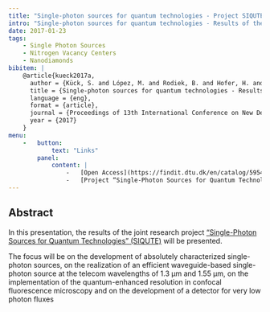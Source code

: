 ```yaml
---
title: "Single-photon sources for quantum technologies - Project SIQUTE"
intro: "Single-photon sources for quantum technologies - Results of the joint research project SIQUTE"
date: 2017-01-23
tags:
    - Single Photon Sources
    - Nitrogen Vacancy Centers
    - Nanodiamonds
bibitem: |
    @article{kueck2017a,
      author = {Kück, S. and López, M. and Rodiek, B. and Hofer, H. and Porrovecchio, G. and Šmid, M. and Brida, G. and Traina, P. and Degiovanni, I. P. and Pokatilov, A. and Kübarsepp, T. and Manninen, A. and Vaigu, A. and Chunnilall, C. and Szwer, D. and Polyakov, S. and Claudon, J. and Gregersen, Niels and Mørk, Jesper and Chu, X-L. and Götzinger, S. and Lindner, S. and Bock, M. and Becher, C. and Reitzenstein, S.},
      title = {Single-photon sources for quantum technologies - Results of the joint research project SIQUTE},
      language = {eng},
      format = {article},
      journal = {Proceedings of 13th International Conference on New Developments and Applications in Optical Radiometry},
      year = {2017}
    }
menu:
    -   button:
            text: "Links"
        panel:
            content: |
                -   [Open Access](https://findit.dtu.dk/en/catalog/5954defb5010df2e9a4ad711)
                -   [Project “Single-Photon Sources for Quantum Technologies” (SIQUTE)](https://www.euramet.org/research-innovation/search-research-projects/details/project/single-photon-sources-for-quantum-technologies)
---
```


## Abstract

In this presentation, the results of the joint research project [“Single-Photon Sources for Quantum Technologies” (SIQUTE)](https://www.euramet.org/research-innovation/search-research-projects/details/project/single-photon-sources-for-quantum-technologies) will be presented.

The focus will be on the development of absolutely characterized single-photon sources, on the realization of an efficient waveguide-based single-photon source at the telecom wavelengths of 1.3 µm and 1.55 µm, on the implementation of the quantum-enhanced resolution in confocal fluorescence microscopy and on the development of a detector for very low photon fluxes
